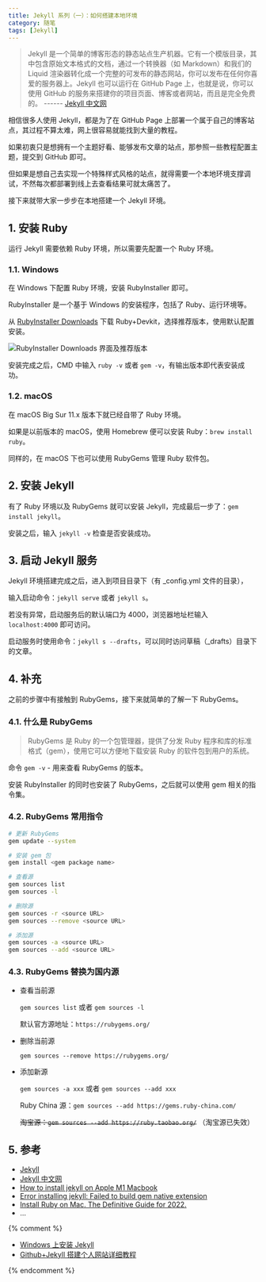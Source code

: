```yaml
---
title: Jekyll 系列（一）：如何搭建本地环境
category: 随笔
tags: [Jekyll]
---
```


> Jekyll 是一个简单的博客形态的静态站点生产机器。它有一个模版目录，其中包含原始文本格式的文档，通过一个转换器（如 Markdown）和我们的 Liquid 渲染器转化成一个完整的可发布的静态网站，你可以发布在任何你喜爱的服务器上。Jekyll 也可以运行在 GitHub Page 上，也就是说，你可以使用 GitHub 的服务来搭建你的项目页面、博客或者网站，而且是完全免费的。
> ------ [Jekyll 中文网](http://jekyllcn.com/)

相信很多人使用 Jekyll，都是为了在 GitHub Page 上部署一个属于自己的博客站点，其过程不算太难，网上很容易就能找到大量的教程。

如果初衷只是想拥有一个主题好看、能够发布文章的站点，那参照一些教程配置主题，提交到 GitHub 即可。

但如果是想自己去实现一个特殊样式风格的站点，就得需要一个本地环境支撑调试，不然每次都部署到线上去查看结果可就太痛苦了。

接下来就带大家一步步在本地搭建一个 Jekyll 环境。

## 1. 安装 Ruby

运行 Jekyll 需要依赖 Ruby 环境，所以需要先配置一个 Ruby 环境。

### 1.1. Windows

在 Windows 下配置 Ruby 环境，安装 RubyInstaller 即可。

RubyInstaller 是一个基于 Windows 的安装程序，包括了 Ruby、运行环境等。

从 [RubyInstaller Downloads](http://rubyinstaller.org/downloads/) 下载 Ruby+Devkit，选择推荐版本，使用默认配置安装。

![RubyInstaller Downloads 界面及推荐版本](https://i.loli.net/2021/07/27/gy92EieXrTn5SYt.png)

安装完成之后，CMD 中输入 `ruby -v` 或者 `gem -v`，有输出版本即代表安装成功。

### 1.2. macOS

在 macOS Big Sur 11.x 版本下就已经自带了 Ruby 环境。

如果是以前版本的 macOS，使用 Homebrew 便可以安装 Ruby：`brew install ruby`。

同样的，在 macOS 下也可以使用 RubyGems 管理 Ruby 软件包。

## 2. 安装 Jekyll

有了 Ruby 环境以及 RubyGems 就可以安装 Jekyll，完成最后一步了：`gem install jekyll`。

安装之后，输入 `jekyll -v` 检查是否安装成功。

## 3. 启动 Jekyll 服务

Jekyll 环境搭建完成之后，进入到项目目录下（有 \_config.yml 文件的目录），

输入启动命令：`jekyll serve` 或者 `jekyll s`。

若没有异常，启动服务后的默认端口为 4000，浏览器地址栏输入 `localhost:4000` 即可访问。

启动服务时使用命令：`jekyll s --drafts`，可以同时访问草稿（\_drafts）目录下的文章。

## 4. 补充

之前的步骤中有接触到 RubyGems，接下来就简单的了解一下 RubyGems。

### 4.1. 什么是 RubyGems

> RubyGems 是 Ruby 的一个包管理器，提供了分发 Ruby 程序和库的标准格式（gem），使用它可以方便地下载安装 Ruby 的软件包到用户的系统。

命令 `gem -v` - 用来查看 RubyGems 的版本。

安装 RubyInstaller 的同时也安装了 RubyGems，之后就可以使用 gem 相关的指令集。

### 4.2. RubyGems 常用指令

```bash
# 更新 RubyGems
gem update --system

# 安装 gem 包
gem install <gem package name>

# 查看源
gem sources list
gem sources -l

# 删除源
gem sources -r <source URL>
gem sources --remove <source URL>

# 添加源
gem sources -a <source URL>
gem sources --add <source URL>
```

### 4.3. RubyGems 替换为国内源

- 查看当前源

  `gem sources list` 或者 `gem sources -l`

  默认官方源地址：`https://rubygems.org/`

- 删除当前源

  `gem sources --remove https://rubygems.org/`

- 添加新源

  `gem sources -a xxx` 或者 `gem sources --add xxx`

  Ruby China 源：`gem sources --add https://gems.ruby-china.com/`

  ~~淘宝源：`gem sources --add https://ruby.taobao.org/`~~ （淘宝源已失效）

## 5. 参考

- [Jekyll](https://jekyllrb.com/)
- [Jekyll 中文网](http://jekyllcn.com/)
- [How to install jekyll on Apple M1 Macbook](http://www.earthinversion.com/blogging/how-to-install-jekyll-on-appple-m1-macbook)
- [Error installing jekyll: Failed to build gem native extension](https://www.rubyonmac.dev/error-error-installing-jekyll-error-failed-to-build-gem-native-extension)
- [Install Ruby on Mac. The Definitive Guide for 2022.](https://www.moncefbelyamani.com/the-definitive-guide-to-installing-ruby-gems-on-a-mac/)
- ...

{% comment %}

- [Windows 上安装 Jekyll](http://blog.csdn.net/kong5090041/article/details/38408211)
- [Github+Jekyll 搭建个人网站详细教程](https://www.jianshu.com/p/9f71e260925d)

{% endcomment %}
